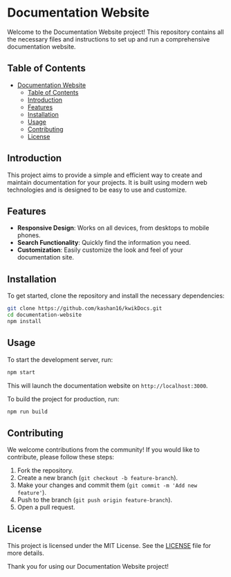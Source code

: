 # Documentation Website

Welcome to the Documentation Website project! This repository contains all the necessary files and instructions to set up and run a comprehensive documentation website.

## Table of Contents

- [Documentation Website](#documentation-website)
  - [Table of Contents](#table-of-contents)
  - [Introduction](#introduction)
  - [Features](#features)
  - [Installation](#installation)
  - [Usage](#usage)
  - [Contributing](#contributing)
  - [License](#license)

## Introduction

This project aims to provide a simple and efficient way to create and maintain documentation for your projects. It is built using modern web technologies and is designed to be easy to use and customize.

## Features

- **Responsive Design**: Works on all devices, from desktops to mobile phones.
- **Search Functionality**: Quickly find the information you need.
- **Customization**: Easily customize the look and feel of your documentation site.

## Installation

To get started, clone the repository and install the necessary dependencies:

```bash
git clone https://github.com/kashan16/kwikDocs.git
cd documentation-website
npm install
```

## Usage

To start the development server, run:

```bash
npm start
```

This will launch the documentation website on `http://localhost:3000`.

To build the project for production, run:

```bash
npm run build
```

## Contributing

We welcome contributions from the community! If you would like to contribute, please follow these steps:

1. Fork the repository.
2. Create a new branch (`git checkout -b feature-branch`).
3. Make your changes and commit them (`git commit -m 'Add new feature'`).
4. Push to the branch (`git push origin feature-branch`).
5. Open a pull request.

## License

This project is licensed under the MIT License. See the [LICENSE](LICENSE) file for more details.

Thank you for using our Documentation Website project!